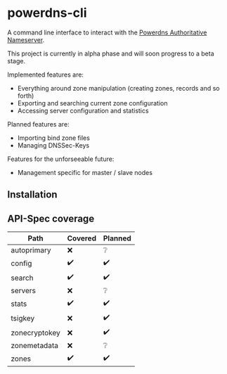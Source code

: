 # powerdns-cli

A command line interface to interact with the
[Powerdns Authoritative Nameserver](https://doc.powerdns.com/authoritative/).

This project is currently in alpha phase and will soon progress to a beta stage.


Implemented features are:
- Everything around zone manipulation (creating zones, records and so forth)
- Exporting and searching current zone configuration
- Accessing server configuration and statistics

Planned features are:
- Importing bind zone files
- Managing DNSSec-Keys

Features for the unforseeable future:
- Management specific for master / slave nodes

## Installation



## API-Spec coverage

| Path          | Covered            | Planned            |
|---------------|--------------------|--------------------|
| autoprimary   | :x:                | :grey_question:    |
| config        | :heavy_check_mark: | :heavy_check_mark: |
| search        | :heavy_check_mark: | :heavy_check_mark: |
| servers       | :x:                | :grey_question:    |
| stats         | :heavy_check_mark: | :heavy_check_mark: |
| tsigkey       | :x:                | :heavy_check_mark: |
| zonecryptokey | :x:                | :heavy_check_mark: |
| zonemetadata  | :x:                | :grey_question:    |
| zones         | :heavy_check_mark: | :heavy_check_mark: |
